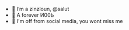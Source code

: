 - 👋 I’m a zinzloun, @salut
- 👀 A forever И00Ь 
- 🌱 I'm off from social media, you wont miss me

<!---
zinzloun/zinzloun is a ✨ special ✨ repository because its `README.md` (this file) appears on your GitHub profile.
You can click the Preview link to take a look at your changes.
--->
